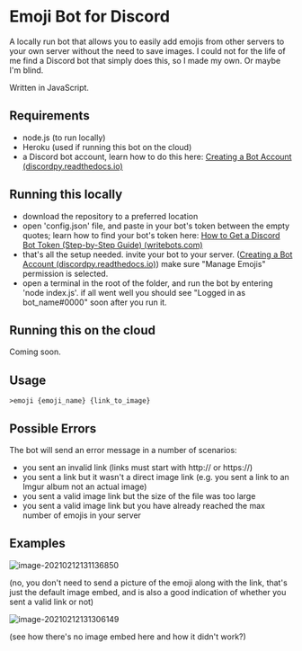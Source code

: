 # Emoji Bot for Discord

A locally run bot that allows you to easily add emojis from other servers to your own server without the need to save images. I could not for the life of me find a Discord bot that simply does this, so I made my own. Or maybe I'm blind.

Written in JavaScript.

## Requirements

* node.js (to run locally)
* Heroku (used if running this bot on the cloud)
* a Discord bot account, learn how to do this here: [Creating a Bot Account (discordpy.readthedocs.io)](https://discordpy.readthedocs.io/en/latest/discord.html)

## Running this locally

* download the repository to a preferred location
* open 'config.json' file, and paste in your bot's token between the empty quotes; learn how to find your bot's token here: [How to Get a Discord Bot Token (Step-by-Step Guide) (writebots.com)](https://www.writebots.com/discord-bot-token/)
* that's all the setup needed. invite your bot to your server. ([Creating a Bot Account (discordpy.readthedocs.io)](https://discordpy.readthedocs.io/en/latest/discord.html#inviting-your-bot)) make sure "Manage Emojis" permission is selected.
* open a terminal in the root of the folder, and run the bot by entering 'node index.js'. if all went well you should see "Logged in as bot_name#0000" soon after you run it.

## Running this on the cloud

Coming soon.

## Usage

```
>emoji {emoji_name} {link_to_image}
```

## Possible Errors

The bot will send an error message in a number of scenarios:

* you sent an invalid link (links must start with http:// or https://)
* you sent a link but it wasn't a direct image link (e.g. you sent a link to an Imgur album not an actual image)
* you sent a valid image link but the size of the file was too large
* you sent a valid image link but you have already reached the max number of emojis in your server

## Examples

![image-20210212131136850](https://i.imgur.com/ks1WlzI.png)

(no, you don't need to send a picture of the emoji along with the link, that's just the default image embed, and is also a good indication of whether you sent a valid link or not)

![image-20210212131306149](https://i.imgur.com/inHUnfp.png)

(see how there's no image embed here and how it didn't work?)
